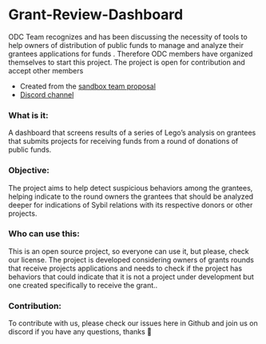 # Grant-Review-Dashboard

ODC Team recognizes and has been discussing the necessity of tools to help owners of distribution of public funds to manage and analyze their grantees applications for funds . Therefore ODC members have organized themselves to start this project. The project is open for contribution and accept other members

- Created from the [sandbox team proposal](https://forum.opendatacommunity.org/t/sandbox-team-proposal/30/2)
- [Discord channel](https://discord.com/channels/1037443230993743902/1087749094207930389)

### What is it:  

A dashboard that screens results of a series of Lego’s analysis on grantees that submits projects for receiving funds from a round of donations of public funds. 



### Objective:  

The project aims to help detect suspicious behaviors among the grantees, helping indicate to the round owners the grantees that should be analyzed deeper for indications of  Sybil relations with its respective donors or other projects. 

### Who can use this:  

This is an open source project, so everyone can use it, but please, check our license. The project is developed considering owners of grants rounds that receive projects applications and needs to check if the project has behaviors that could indicate that it is not a  project under development  but one created specifically to receive the grant..


### Contribution:  
To contribute with us, please check our issues here in Github and join us on discord if you have any questions, thanks 🙂
